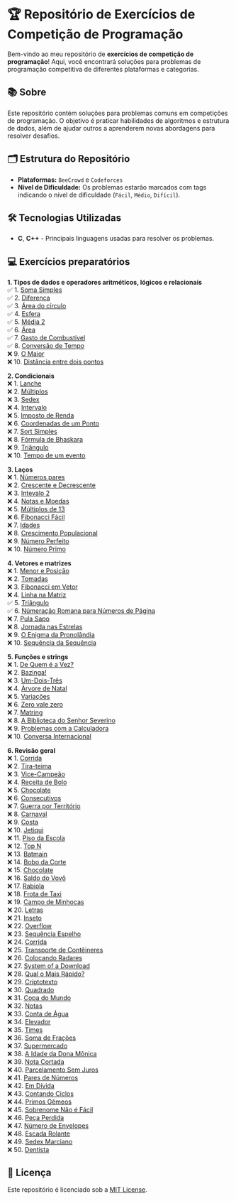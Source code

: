 # 🏆 Repositório de Exercícios de Competição de Programação

Bem-vindo ao meu repositório de **exercícios de competição de programação**! Aqui, você encontrará soluções para problemas de programação competitiva de diferentes plataformas e categorias.

## 📚 Sobre

Este repositório contém soluções para problemas comuns em competições de programação. O objetivo é praticar habilidades de algoritmos e estrutura de dados, além de ajudar outros a aprenderem novas abordagens para resolver desafios.

## 🗂 Estrutura do Repositório

- **Plataformas:** `BeeCrowd` e `Codeforces`
- **Nível de Dificuldade:** Os problemas estarão marcados com tags indicando o nível de dificuldade (`Fácil`, `Médio`, `Difícil`).

## 🛠 Tecnologias Utilizadas

* **C**, **C++** - Principais linguagens usadas para resolver os problemas.

## 💻 Exercícios preparatórios 
**1. Tipos de dados e operadores aritméticos, lógicos e relacionais**  
    ✅ 1. [Soma Simples](https://www.beecrowd.com.br/judge/pt/problems/view/1003)  
    ✅ 2. [Diferença](https://www.beecrowd.com.br/judge/pt/problems/view/1007)  
    ✅ 3. [Área do círculo](https://www.beecrowd.com.br/judge/pt/problems/view/1002)  
    ✅ 4. [Esfera](https://www.beecrowd.com.br/judge/pt/problems/view/1011)  
    ✅ 5. [Média 2](https://www.beecrowd.com.br/judge/pt/problems/view/1006)  
    ✅ 6. [Área](https://www.beecrowd.com.br/judge/pt/problems/view/1012)  
    ✅ 7. [Gasto de Combustível](https://www.beecrowd.com.br/judge/pt/problems/view/1017)  
    ✅ 8. [Conversão de Tempo](https://www.beecrowd.com.br/judge/pt/problems/view/1019)  
    ❌ 9. [O Maior](https://www.beecrowd.com.br/judge/pt/problems/view/1013)  
    ❌ 10. [Distância entre dois pontos](https://www.beecrowd.com.br/judge/pt/problems/view/1015)  

**2. Condicionais**     
    ❌ 1. [Lanche](https://www.beecrowd.com.br/judge/pt/problems/view/1038)  
    ❌ 2. [Múltiplos](https://www.beecrowd.com.br/judge/pt/problems/view/1044)  
    ❌ 3. [Sedex](https://www.beecrowd.com.br/judge/pt/problems/view/2375)  
    ❌ 4. [Intervalo](https://www.beecrowd.com.br/judge/pt/problems/view/1037)  
    ❌ 5. [Imposto de Renda](https://www.beecrowd.com.br/judge/pt/problems/view/1051)  
    ❌ 6. [Coordenadas de um Ponto](https://www.beecrowd.com.br/judge/pt/problems/view/1041)  
    ❌ 7. [Sort Simples](https://www.beecrowd.com.br/judge/pt/problems/view/1042)  
    ❌ 8. [Fórmula de Bhaskara](https://www.beecrowd.com.br/judge/pt/problems/view/1036)  
    ❌ 9. [Triângulo](https://www.beecrowd.com.br/judge/pt/problems/view/1043)  
    ❌ 10. [Tempo de um evento](https://www.beecrowd.com.br/judge/pt/problems/view/1061)  

**3. Laços**  
    ❌ 1. [Números pares](https://www.beecrowd.com.br/judge/pt/problems/view/1059)  
    ❌ 2. [Crescente e Decrescente](https://www.beecrowd.com.br/judge/pt/problems/view/1113)  
    ❌ 3. [Intevalo 2](https://www.beecrowd.com.br/judge/pt/problems/view/1072)  
    ❌ 4. [Notas e Moedas](https://www.beecrowd.com.br/judge/pt/problems/view/1021)  
    ❌ 5. [Múltiplos de 13](https://www.beecrowd.com.br/judge/pt/problems/view/1132)  
    ❌ 6. [Fibonacci Fácil](https://www.beecrowd.com.br/judge/pt/problems/view/1151)  
    ❌ 7. [Idades](https://www.beecrowd.com.br/judge/pt/problems/view/1154)  
    ❌ 8. [Crescimento Populacional](https://www.beecrowd.com.br/judge/pt/problems/view/1160)  
    ❌ 9. [Número Perfeito](https://www.beecrowd.com.br/judge/pt/problems/view/1164)  
    ❌ 10. [Número Primo](https://www.beecrowd.com.br/judge/pt/problems/view/1165)  

**4. Vetores e matrizes**  
    ❌ 1. [Menor e Posição](https://www.beecrowd.com.br/judge/pt/problems/view/1180)  
    ❌ 2. [Tomadas](https://www.beecrowd.com.br/judge/pt/problems/view/1930)  
    ❌ 3. [Fibonacci em Vetor](https://www.beecrowd.com.br/judge/pt/problems/view/1176)  
    ❌ 4. [Linha na Matriz](https://www.beecrowd.com.br/judge/pt/problems/view/1181)  
    ✅ 5. [Triângulo](https://www.beecrowd.com.br/judge/pt/problems/view/1929)  
    ✅ 6. [Númeração Romana para Números de Página](https://www.beecrowd.com.br/judge/pt/problems/view/1960)  
    ❌ 7. [Pula Sapo](https://www.beecrowd.com.br/judge/pt/problems/view/1961)  
    ❌ 8. [Jornada nas Estrelas](https://www.beecrowd.com.br/judge/pt/problems/view/1973)  
    ❌ 9. [O Enigma da Pronolândia](https://www.beecrowd.com.br/judge/pt/problems/view/1984)  
    ❌ 10. [Sequência da Sequência](https://www.beecrowd.com.br/judge/pt/problems/view/2028)  

**5. Funções e strings**  
    ❌ 1. [De Quem é a Vez?](https://www.beecrowd.com.br/judge/pt/problems/view/1914)  
    ❌ 2. [Bazinga!](https://www.beecrowd.com.br/judge/pt/problems/view/1828)  
    ❌ 3. [Um-Dois-Três](https://www.beecrowd.com.br/judge/pt/problems/view/1332)  
    ❌ 4. [Árvore de Natal](https://www.beecrowd.com.br/judge/pt/problems/view/1768)  
    ❌ 5. [Variações](https://www.beecrowd.com.br/judge/pt/problems/view/1632)  
    ❌ 6. [Zero vale zero](https://www.beecrowd.com.br/judge/pt/problems/view/1871)  
    ❌ 7. [Matring](https://www.beecrowd.com.br/judge/pt/problems/view/1803)  
    ❌ 8. [A Biblioteca do Senhor Severino](https://www.beecrowd.com.br/judge/pt/problems/view/2137)  
    ❌ 9. [Problemas com a Calculadora](https://www.beecrowd.com.br/judge/pt/problems/view/2694)  
    ❌ 10. [Conversa Internacional](https://www.beecrowd.com.br/judge/pt/problems/view/1581)  

**6. Revisão geral**  
    ❌ 1. [Corrida](https://www.beecrowd.com.br/judge/pt/problems/view/2416)  
    ❌ 2. [Tira-teima](https://www.beecrowd.com.br/judge/pt/problems/view/2424)  
    ❌ 3. [Vice-Campeão](https://www.beecrowd.com.br/judge/pt/problems/view/2408)  
    ❌ 4. [Receita de Bolo](https://www.beecrowd.com.br/judge/pt/problems/view/2423)  
    ❌ 5. [Chocolate](https://www.beecrowd.com.br/judge/pt/problems/view/2427)  
    ❌ 6. [Consecutivos](https://www.beecrowd.com.br/judge/pt/problems/view/2415)  
    ❌ 7. [Guerra por Território](https://www.beecrowd.com.br/judge/pt/problems/view/2420)  
    ❌ 8. [Carnaval](https://www.beecrowd.com.br/judge/pt/problems/view/2418)  
    ❌ 9. [Costa](https://www.beecrowd.com.br/judge/pt/problems/view/2419)  
    ❌ 10. [Jetiqui](https://www.beecrowd.com.br/judge/pt/problems/view/2587)  
    ❌ 11. [Piso da Escola](https://www.beecrowd.com.br/judge/pt/problems/view/2786)  
    ❌ 12. [Top N](https://www.beecrowd.com.br/judge/pt/problems/view/1943)  
    ❌ 13. [Batmain](https://www.beecrowd.com.br/judge/pt/problems/view/2510)  
    ❌ 14. [Bobo da Corte](https://www.beecrowd.com.br/judge/pt/problems/view/2963)  
    ❌ 15. [Chocolate](https://www.beecrowd.com.br/judge/pt/problems/view/2328)  
    ❌ 16. [Saldo do Vovô](https://www.beecrowd.com.br/judge/pt/problems/view/2434)  
    ❌ 17. [Rabiola](https://www.beecrowd.com.br/judge/pt/problems/view/1876)  
    ❌ 18. [Frota de Taxi](https://www.beecrowd.com.br/judge/pt/problems/view/2295)  
    ❌ 19. [Campo de Minhocas](https://www.beecrowd.com.br/judge/pt/problems/view/2293)  
    ❌ 20. [Letras](https://www.beecrowd.com.br/judge/pt/problems/view/2457)  
    ❌ 21. [Inseto](https://www.beecrowd.com.br/judge/pt/problems/view/2862)  
    ❌ 22. [Overflow](https://www.beecrowd.com.br/judge/pt/problems/view/2342)  
    ❌ 23. [Sequência Espelho](https://www.beecrowd.com.br/judge/pt/problems/view/2157)  
    ❌ 24. [Corrida](https://www.beecrowd.com.br/judge/pt/problems/view/2396)  
    ❌ 25. [Transporte de Contêineres](https://www.beecrowd.com.br/judge/pt/problems/view/2395)  
    ❌ 26. [Colocando Radares](https://www.beecrowd.com.br/judge/pt/problems/view/2598)  
    ❌ 27. [System of a Download](https://www.beecrowd.com.br/judge/pt/problems/view/2582)  
    ❌ 28. [Qual o Mais Rápido?](https://www.beecrowd.com.br/judge/pt/problems/view/2175)  
    ❌ 29. [Criptotexto](https://www.beecrowd.com.br/judge/pt/problems/view/2866)  
    ❌ 30. [Quadrado](https://www.beecrowd.com.br/judge/pt/problems/view/2471)  
    ❌ 31. [Copa do Mundo](https://www.beecrowd.com.br/judge/pt/problems/view/2376)  
    ❌ 32. [Notas](https://www.beecrowd.com.br/judge/pt/problems/view/2469)  
    ❌ 33. [Conta de Água](https://www.beecrowd.com.br/judge/pt/problems/view/2369)  
    ❌ 34. [Elevador](https://www.beecrowd.com.br/judge/pt/problems/view/2378)  
    ❌ 35. [Times](https://www.beecrowd.com.br/judge/pt/problems/view/2370)  
    ❌ 36. [Soma de Frações](https://www.beecrowd.com.br/judge/pt/problems/view/2443)  
    ❌ 37. [Supermercado](https://www.beecrowd.com.br/judge/pt/problems/view/3058)  
    ❌ 38. [A Idade da Dona Mônica](https://www.beecrowd.com.br/judge/pt/problems/view/3047)  
    ❌ 39. [Nota Cortada](https://www.beecrowd.com.br/judge/pt/problems/view/3049)  
    ❌ 40. [Parcelamento Sem Juros](https://www.beecrowd.com.br/judge/pt/problems/view/3060)  
    ❌ 41. [Pares de Números](https://www.beecrowd.com.br/judge/pt/problems/view/3059)  
    ❌ 42. [Em Dívida](https://www.beecrowd.com.br/judge/pt/problems/view/2044)     
    ❌ 43. [Contando Ciclos](https://www.beecrowd.com.br/judge/pt/problems/view/2497)       
    ❌ 44. [Primos Gêmeos](https://www.beecrowd.com.br/judge/pt/problems/view/3165)     
    ❌ 45. [Sobrenome Não é Fácil](https://www.beecrowd.com.br/judge/pt/problems/view/3358)     
    ❌ 46. [Peça Perdida](https://www.beecrowd.com.br/judge/pt/problems/view/2322)      
    ❌ 47. [Número de Envelopes](https://www.beecrowd.com.br/judge/pt/problems/view/2341)       
    ❌ 48. [Escada Rolante](https://www.beecrowd.com.br/judge/pt/problems/view/2390)    
    ❌ 49. [Sedex Marciano](https://www.beecrowd.com.br/judge/pt/problems/view/2382)    
    ❌ 50. [Dentista](https://www.beecrowd.com.br/judge/pt/problems/view/2387)  


## 📄 Licença

Este repositório é licenciado sob a [MIT License](LICENSE).